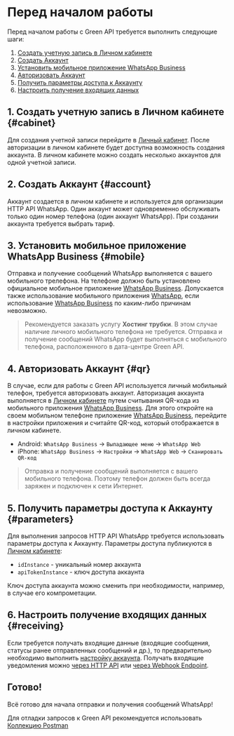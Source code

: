 # Перед началом работы

Перед началом работы с Green API требуется выполнить следующие шаги:

1. [Создать учетную запись в Личном кабинете](#cabinet)
2. [Создать Аккаунт](#account)
3. [Установить мобильное приложение WhatsApp Business](#mobile)
4. [Авторизовать Аккаунт](#qr)
5. [Получить параметры доступа к Аккаунту](#parameters)
6. [Настроить получение входящих данных](#receiving)

## 1. Создать учетную запись в Личном кабинете {#cabinet}

Для создания учетной записи перейдите в [Личный кабинет](https://console.green-api.com). После авторизации в личном кабинете будет доступна возможность создания аккаунта. В личном кабинете можно создать несколько аккаунтов для одной учетной записи.

## 2. Создать Аккаунт {#account}

Аккаунт создается в личном кабинете и используется для организации HTTP API WhatsApp. Один аккаунт может одновременно обслуживать только один номер телефона (один аккаунт WhatsApp). При создании аккаунта требуется выбрать тариф.

## 3. Установить мобильное приложение WhatsApp Business {#mobile}

Отправка и получение сообщений WhatsApp выполняется с вашего мобильного трелефона. На телефоне должно быть установлено официальное мобильное приложение [WhatsApp Business](https://www.whatsapp.com/business/). Допускается также использование мобильного приложения [WhatsApp](https://www.whatsapp.com/), если использование [WhatsApp Business](https://www.whatsapp.com/business/) по каким-либо причинам невозможно.

> Рекомендуется заказать услугу **Хостинг трубки**. В этом случае наличие личного мобильного телефона не требуется. Отправка и получение сообщений WhatsApp будет выполняться с мобильного телефона, расположенного в дата-центре Green API.

## 4. Авторизовать Аккаунт {#qr}

В случае, если для работы с Green API используется личный мобильный телефон, требуется авторизовать аккаунт. Авторизация аккаунта выполняется в [Личном кабинете](https://console.green-api.com) путем считывания QR-кода из мобильного приложения [WhatsApp Business](https://www.whatsapp.com/business/). Для этого откройте на своем мобильном телефоне приложение [WhatsApp Business](https://www.whatsapp.com/business/), перейдите в настройки приложения и считайте QR-код, который отображается в личном кабинете.

- Android: `WhatsApp Business` -> `Выпадающее меню` -> `WhatsApp Web`
- iPhone: `WhatsApp Business` -> `Настройки` -> `WhatsApp Web` -> `Сканировать QR-код`

> Отправка и получение сообщений выполняется с вашего мобильного телефона. Поэтому телефон должен быть всегда заряжен и подключен к сети Интернет.

## 5. Получить параметры доступа к Аккаунту {#parameters}

Для выполнения запросов HTTP API WhatsApp требуется использовать параметры доступа к Аккаунту. Параметры доступа публикуются в [Личном кабинете](https://console.green-api.com):

- `idInstance` - уникальный номер аккаунта
- `apiTokenInstance` - ключ доступа аккаунта

Ключ доступа аккаунта можно сменить при необходимости, например, в случае его компрометации.

## 6. Настроить получение входящих данных {#receiving}

Если требуется получать входящие данные (входящие сообщения, статусы ранее отправленных сообщений и др.), то предварительно необходимо выполнить [настройку аккаунта](api/receiving/index.md). Получать входящие уведомления можно [через HTTP API](api/receiving/technology-http-api.md) или [через Webhook Endpoint](api/receiving/technology-webhook-endpoint.md).

## Готово!

Всё готово для начала отправки и получения сообщений WhatsApp! 

Для отладки запросов к Green API рекомендуется использовать [Коллекцию Postman](postman-collection.md)